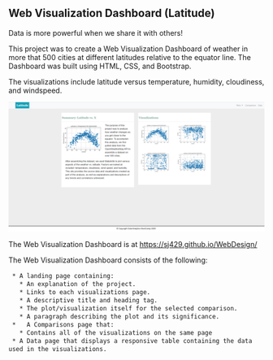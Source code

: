 ## Web Visualization Dashboard (Latitude)

Data is more powerful when we share it with others! 

This project was to create a Web Visualization Dashboard of weather in more that 500 cities at different latitudes relative to the equator line. The Dashboard was built using HTML, CSS, and Bootstrap.  

The visualizations include latitude versus temperature, humidity, cloudiness, and windspeed.

![](assets/images/Capture.PNG)


The Web Visualization Dashboard is at https://sj429.github.io/WebDesign/

The Web Visualization Dashboard consists of the following:

     * A landing page containing:
       * An explanation of the project.
       * Links to each visualizations page. 
       * A descriptive title and heading tag.
       * The plot/visualization itself for the selected comparison.
       * A paragraph describing the plot and its significance.
     *   A Comparisons page that:
       * Contains all of the visualizations on the same page 
     * A Data page that displays a responsive table containing the data used in the visualizations.
   







